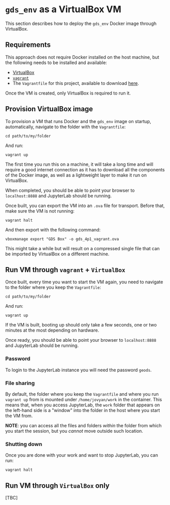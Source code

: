 # `gds_env` as a VirtualBox VM

This section describes how to deploy the `gds_env` Docker image through
VirtualBox.

## Requirements

This approach does not require Docker installed on the host machine, but the
following needs to be installed and available:

- [VirtualBox](https://www.virtualbox.org/)
- [`vagrant`](https://www.vagrantup.com/)
- The `Vagrantfile` for this project, available to download [here](./Vagrantfile).

Once the VM is created, only VirtualBox is required to run it.

## Provision VirtualBox image

To provision a VM that runs Docker and the `gds_env` image on startup,
automatically, navigate to the folder with the `Vagrantfile`:

```shell
cd path/to/my/folder
```

And run:

```shell
vagrant up
```

The first time you run this on a machine, it will take a long time and will
require a good internet connection as it has to download all the components of
the Docker image, as well as a lightweight layer to make it run on VirtualBox.

When completed, you should be able to point your browser to `localhost:8888`
and JupyterLab should be running.

Once built, you can export the VM into an `.ova` file for transport. Before that, 
make sure the VM is not running:

```shell
vagrant halt
```

And then export with the following command:

```shell
vboxmanage export "GDS Box" -o gds_4p1_vagrant.ova
```

This might take a while but will result on a compressed single file that can be 
imported by VirtualBox on a different machine.

## Run VM through `vagrant` + `VirtualBox`

Once built, every time you want to start the VM again, you need to navigate to
the folder where you keep the `Vagrantfile`:

```shell
cd path/to/my/folder
```

And run:

```shell
vagrant up
```

If the VM is built, booting up should only take a few seconds, one or two
minutes at the most depending on hardware.

Once ready, you should be able to point your browser to `localhost:8888`
and JupyterLab should be running.

### Password

To login to the JupyterLab instance you will need the password `geods`.

### File sharing

By default, the folder where you keep the `Vagrantfile` and where you run
`vagrant up` from is mounted under `/home/jovyan/work` in the container. This
means that, when you access JupyterLab, the `work` folder that appears on the
left-hand side is a "window" into the folder in the host where you start the
VM from.

**NOTE**: you can access all the files and folders _within_ the folder from
which you start the session, but you _cannot_ move outside such location.

### Shutting down

Once you are done with your work and want to stop JupyterLab, you can run:

```shell
vagrant halt
```

## Run VM through `VirtualBox` only

[TBC]

